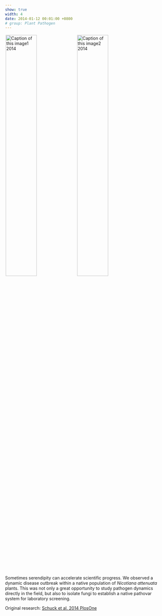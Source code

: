 ```yaml
---
show: true
width: 4
date: 2014-01-12 00:01:00 +0800
# group: Plant Pathogen
---
```

<div>
 <img data-src="{{ 'assets/images/photos/IMG_2096m.jpg' | relative_url }}" class="lazy rounded" style="width: 45%; height: auto;margin: 2px;" src="{{ '/assets/images/empty_300x200.png' | relative_url }}" data-toggle="tooltip" data-placement="top" title="Caption of this image1 2014">
 <img data-src="{{ 'assets/images/photos/IMG_5120m.jpg' | relative_url }}" class="lazy rounded" style="width: 45%; height: auto;margin: 2px;" src="{{ '/assets/images/empty_300x200.png' | relative_url }}" data-toggle="tooltip" data-placement="top" title="Caption of this image2 2014">
      <div class="card-body">
    <p class="card-text">
      Sometimes serendipity can accelerate scientific progress. We observed a dynamic disease outbreak within a native population of <i>Nicotiana attenuata</i> plants. This was not only a great opportunity to study pathogen dynamics directly in the field, but also to isolate fungi to establish a native pathovar system for laboratory screening.
    </p>
           <span>
        Original research: 
        <a href="https://journals.plos.org/plosone/article?id=10.1371/journal.pone.0102915">
            Schuck et al. 2014 PlosOne
        </a>
    </span>

  </div>
</div>
